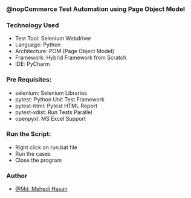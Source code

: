 
### @nopCommerce Test Automation using Page Object Model

### Technology Used

- Test Tool: Selenium Webdriver
- Language: Python
- Architecture: POM (Page Object Model)
- Framework: Hybrid Framework from Scratch
- IDE: PyCharm
  
  
### Pre Requisites:

- selenium: Selenium Libraries
- pytest: Python Unit Test Framework
- pytest-html: Pytest HTML Report
- pytest-xdist: Run Tests Parallel
- openpyxl: MS Excel Support


### Run the Script:

- Right click on run.bat file
- Run the cases
- Close the program


### Author

- [@Md. Mehedi Hasan](https://github.com/mehedi9021)
